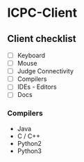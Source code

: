 # ICPC-Client

## Client checklist

- [ ] Keyboard
- [ ] Mouse
- [ ] Judge Connectivity
- [ ] Compilers
- [ ] IDEs - Editors
- [ ] Docs

### Compilers

- Java
- C / C++
- Python2
- Python3
